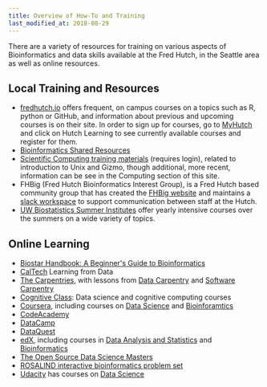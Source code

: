 ```yaml
---
title: Overview of How-To and Training
last_modified_at: 2018-08-29
---
```

There are a variety of resources for training on various aspects of Bioinformatics and data skills available at the Fred Hutch, in the Seattle area as well as online resources. 

## Local Training and Resources
- [fredhutch.io](http://www.fredhutch.io/) offers frequent, on campus courses on a topics such as R, python or GitHub, and information about previous and upcoming courses is on their site.  In order to sign up for courses, go to [MyHutch](https://fredhutch.okta.com/) and click on Hutch Learning to see currently available courses and register for them.  
- [Bioinformatics Shared Resources](http://sharedresources.fhcrc.org/core-facilities/computational-biology)
- [Scientific Computing training materials](https://teams.fhcrc.org/sites/citwiki/SciComp/Training%20Materials/Forms/AllItems.aspx) (requires login), related to introduction to Unix and Gizmo, though additional, more recent, information can be see in the Computing section of this site. 
- FHBig (Fred Hutch Bioinformatics Interest Group), is a Fred Hutch based community group that has created the [FHBig website](https://fredhutch.github.io/FHBig/) and maintains a [slack workspace](https://fhbig.slack.com/) to support communication between staff at the Hutch.  
- [UW Biostatistics Summer Institutes](https://www.biostat.washington.edu/suminst) offer yearly intensive courses over the summers on a wide variety of topics. 

## Online Learning
- [Biostar Handbook: A Beginner's Guide to Bioinformatics](https://www.biostarhandbook.com)
- [CalTech](http://work.caltech.edu/telecourse) Learning from Data
- [The Carpentries](https://carpentries.org), with lessons from [Data Carpentry](https://datacarpentry.org) and [Software Carpentry](https://software-carpentry.org/lessons/)
- [Cognitive Class](https://cognitiveclass.ai): Data science and cognitive computing courses
- [Coursera](https://www.datacamp.com), including courses on [Data Science](https://www.coursera.org/browse/data-science) and [Bioinforamtics](https://www.coursera.org/browse/life-sciences/bioinformatics)
- [CodeAcademy](http://www.codecademy.com)
- [DataCamp](https://www.datacamp.com)
- [DataQuest](https://www.dataquest.io/home)
- [edX](https://www.edx.org), including courses in [Data Analysis and Statistics](https://www.edx.org/course/subject/data-analysis-statistics) and [Bioinformatics](https://www.edx.org/learn/bioinformatics)
- [The Open Source Data Science Masters](http://datasciencemasters.org)
- [ROSALIND interactive bioinformatics problem set](http://rosalind.info/)
- [Udacity](https://www.udacity.com) has courses on [Data Science](https://www.udacity.com/courses/school-of-data-science)
